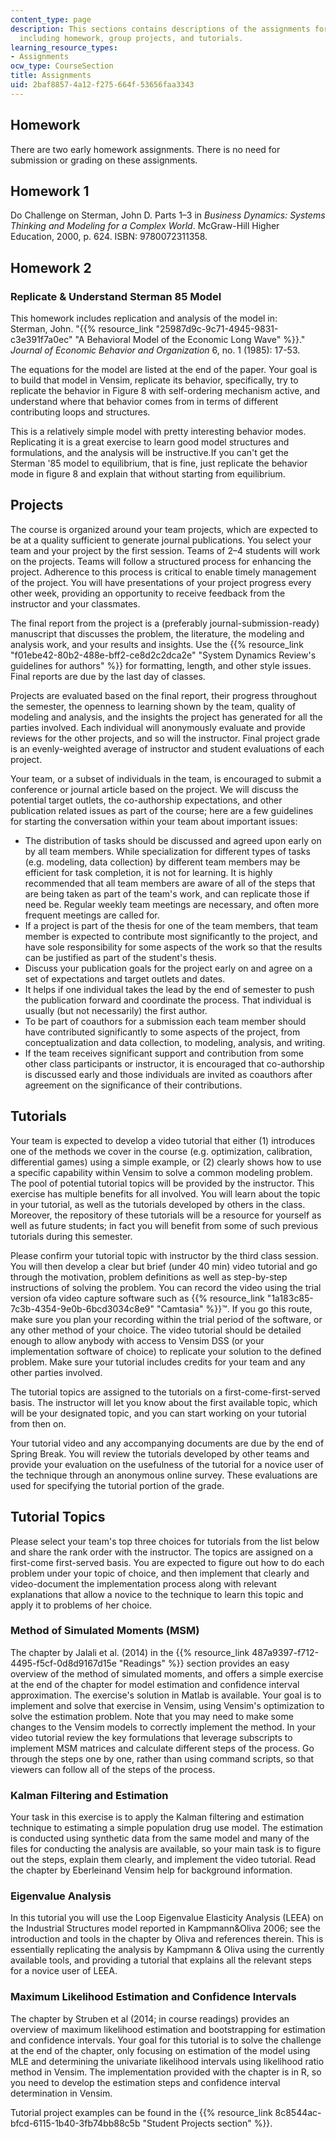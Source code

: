 ```yaml
---
content_type: page
description: This sections contains descriptions of the assignments for the course,
  including homework, group projects, and tutorials.
learning_resource_types:
- Assignments
ocw_type: CourseSection
title: Assignments
uid: 2baf8857-4a12-f275-664f-53656faa3343
---
```


Homework
--------

There are two early homework assignments. There is no need for submission or grading on these assignments.

Homework 1
----------

Do Challenge on Sterman, John D. Parts 1–3 in _Business Dynamics: Systems Thinking and Modeling for a Complex World_. McGraw-Hill Higher Education, 2000, p. 624. ISBN: 9780072311358.

Homework 2
----------

### Replicate & Understand Sterman 85 Model

This homework includes replication and analysis of the model in:  
Sterman, John. "{{% resource_link "25987d9c-9c71-4945-9831-c3e391f7a0ec" "A Behavioral Model of the Economic Long Wave" %}}." _Journal of Economic Behavior and Organization_ 6, no. 1 (1985): 17-53.

The equations for the model are listed at the end of the paper. Your goal is to build that model in Vensim, replicate its behavior, specifically, try to replicate the behavior in Figure 8 with self-ordering mechanism active, and understand where that behavior comes from in terms of different contributing loops and structures.

This is a relatively simple model with pretty interesting behavior modes. Replicating it is a great exercise to learn good model structures and formulations, and the analysis will be instructive.If you can't get the Sterman '85 model to equilibrium, that is fine, just replicate the behavior mode in figure 8 and explain that without starting from equilibrium.

Projects
--------

The course is organized around your team projects, which are expected to be at a quality sufficient to generate journal publications. You select your team and your project by the first session. Teams of 2–4 students will work on the projects. Teams will follow a structured process for enhancing the project. Adherence to this process is critical to enable timely management of the project. You will have presentations of your project progress every other week, providing an opportunity to receive feedback from the instructor and your classmates.

The final report from the project is a (preferably journal-submission-ready) manuscript that discusses the problem, the literature, the modeling and analysis work, and your results and insights. Use the {{% resource_link "f01ebe42-80b2-488e-bff2-ce8d2c2dca2e" "System Dynamics Review's guidelines for authors" %}} for formatting, length, and other style issues. Final reports are due by the last day of classes.

Projects are evaluated based on the final report, their progress throughout the semester, the openness to learning shown by the team, quality of modeling and analysis, and the insights the project has generated for all the parties involved. Each individual will anonymously evaluate and provide reviews for the other projects, and so will the instructor. Final project grade is an evenly-weighted average of instructor and student evaluations of each project.

Your team, or a subset of individuals in the team, is encouraged to submit a conference or journal article based on the project. We will discuss the potential target outlets, the co-authorship expectations, and other publication related issues as part of the course; here are a few guidelines for starting the conversation within your team about important issues:

*   The distribution of tasks should be discussed and agreed upon early on by all team members. While specialization for different types of tasks (e.g. modeling, data collection) by different team members may be efficient for task completion, it is not for learning. It is highly recommended that all team members are aware of all of the steps that are being taken as part of the team's work, and can replicate those if need be. Regular weekly team meetings are necessary, and often more frequent meetings are called for.
*   If a project is part of the thesis for one of the team members, that team member is expected to contribute most significantly to the project, and have sole responsibility for some aspects of the work so that the results can be justified as part of the student's thesis.
*   Discuss your publication goals for the project early on and agree on a set of expectations and target outlets and dates.
*   It helps if one individual takes the lead by the end of semester to push the publication forward and coordinate the process. That individual is usually (but not necessarily) the first author.
*   To be part of coauthors for a submission each team member should have contributed significantly to some aspects of the project, from conceptualization and data collection, to modeling, analysis, and writing.
*   If the team receives significant support and contribution from some other class participants or instructor, it is encouraged that co-authorship is discussed early and those individuals are invited as coauthors after agreement on the significance of their contributions.

Tutorials
---------

Your team is expected to develop a video tutorial that either (1) introduces one of the methods we cover in the course (e.g. optimization, calibration, differential games) using a simple example, or (2) clearly shows how to use a specific capability within Vensim to solve a common modeling problem. The pool of potential tutorial topics will be provided by the instructor. This exercise has multiple benefits for all involved. You will learn about the topic in your tutorial, as well as the tutorials developed by others in the class. Moreover, the repository of these tutorials will be a resource for yourself as well as future students; in fact you will benefit from some of such previous tutorials during this semester.

Please confirm your tutorial topic with instructor by the third class session. You will then develop a clear but brief (under 40 min) video tutorial and go through the motivation, problem definitions as well as step-by-step instructions of solving the problem. You can record the video using the trial version ofa video capture software such as {{% resource_link "1a183c85-7c3b-4354-9e0b-6bcd3034c8e9" "Camtasia" %}}™. If you go this route, make sure you plan your recording within the trial period of the software, or any other method of your choice. The video tutorial should be detailed enough to allow anybody with access to Vensim DSS (or your implementation software of choice) to replicate your solution to the defined problem. Make sure your tutorial includes credits for your team and any other parties involved.

The tutorial topics are assigned to the tutorials on a first-come-first-served basis. The instructor will let you know about the first available topic, which will be your designated topic, and you can start working on your tutorial from then on.

Your tutorial video and any accompanying documents are due by the end of Spring Break. You will review the tutorials developed by other teams and provide your evaluation on the usefulness of the tutorial for a novice user of the technique through an anonymous online survey. These evaluations are used for specifying the tutorial portion of the grade.

Tutorial Topics
---------------

Please select your team's top three choices for tutorials from the list below and share the rank order with the instructor. The topics are assigned on a first-come first-served basis. You are expected to figure out how to do each problem under your topic of choice, and then implement that clearly and video-document the implementation process along with relevant explanations that allow a novice to the technique to learn this topic and apply it to problems of her choice.

### Method of Simulated Moments (MSM)

The chapter by Jalali et al. (2014) in the {{% resource_link 487a9397-f712-4495-f5cf-0d8d9167d15e "Readings" %}} section provides an easy overview of the method of simulated moments, and offers a simple exercise at the end of the chapter for model estimation and confidence interval approximation. The exercise's solution in Matlab is available. Your goal is to implement and solve that exercise in Vensim, using Vensim's optimization to solve the estimation problem. Note that you may need to make some changes to the Vensim models to correctly implement the method. In your video tutorial review the key formulations that leverage subscripts to implement MSM matrices and calculate different steps of the process. Go through the steps one by one, rather than using command scripts, so that viewers can follow all of the steps of the process.

### Kalman Filtering and Estimation

Your task in this exercise is to apply the Kalman filtering and estimation technique to estimating a simple population drug use model. The estimation is conducted using synthetic data from the same model and many of the files for conducting the analysis are available, so your main task is to figure out the steps, explain them clearly, and implement the video tutorial. Read the chapter by Eberleinand Vensim help for background information.

### Eigenvalue Analysis

In this tutorial you will use the Loop Eigenvalue Elasticity Analysis (LEEA) on the Industrial Structures model reported in Kampmann&Oliva 2006; see the introduction and tools in the chapter by Oliva and references therein. This is essentially replicating the analysis by Kampmann & Oliva using the currently available tools, and providing a tutorial that explains all the relevant steps for a novice user of LEEA.

### Maximum Likelihood Estimation and Confidence Intervals

The chapter by Struben et al (2014; in course readings) provides an overview of maximum likelihood estimation and bootstrapping for estimation and confidence intervals. Your goal for this tutorial is to solve the challenge at the end of the chapter, only focusing on estimation of the model using MLE and determining the univariate likelihood intervals using likelihood ratio method in Vensim. The implementation provided with the chapter is in R, so you need to develop the estimation steps and confidence interval determination in Vensim.

Tutorial project examples can be found in the {{% resource_link 8c8544ac-bfcd-6115-1b40-3fb74bb88c5b "Student Projects section" %}}.